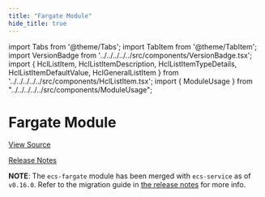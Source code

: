 ```yaml
---
title: "Fargate Module"
hide_title: true
---
```


import Tabs from '@theme/Tabs';
import TabItem from '@theme/TabItem';
import VersionBadge from '../../../../../src/components/VersionBadge.tsx';
import { HclListItem, HclListItemDescription, HclListItemTypeDetails, HclListItemDefaultValue, HclGeneralListItem } from '../../../../../src/components/HclListItem.tsx';
import { ModuleUsage } from "../../../../../src/components/ModuleUsage";

<VersionBadge repoTitle="Amazon ECS" version="0.35.4" lastModifiedVersion="0.24.1"/>

# Fargate Module

<a href="https://github.com/gruntwork-io/terraform-aws-ecs/tree/v0.35.4/modules/ecs-fargate" className="link-button" title="View the source code for this module in GitHub.">View Source</a>

<a href="https://github.com/gruntwork-io/terraform-aws-ecs/releases/tag/v0.24.1" className="link-button" title="Release notes for only versions which impacted this module.">Release Notes</a>

**NOTE**: The `ecs-fargate` module has been merged with `ecs-service` as of `v0.16.0`. Refer to the migration
guide in [the release notes](https://github.com/gruntwork-io/terraform-aws-ecs/releases/tag/v0.16.0) for more info.


<!-- ##DOCS-SOURCER-START
{
  "originalSources": [
    "https://github.com/gruntwork-io/terraform-aws-ecs/tree/v0.35.4/modules/ecs-fargate/readme.md",
    "https://github.com/gruntwork-io/terraform-aws-ecs/tree/v0.35.4/modules/ecs-fargate/variables.tf",
    "https://github.com/gruntwork-io/terraform-aws-ecs/tree/v0.35.4/modules/ecs-fargate/outputs.tf"
  ],
  "sourcePlugin": "module-catalog-api",
  "hash": "fc34864e6b22ee1bca10dc1caf11fcc3"
}
##DOCS-SOURCER-END -->

